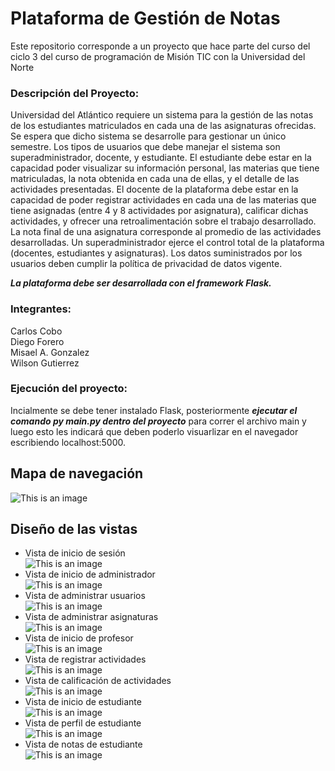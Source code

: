 # Plataforma de Gestión de Notas
Este repositorio corresponde a un proyecto que hace parte del curso del ciclo 3 del curso de programación de Misión TIC con la Universidad del Norte

### Descripción del Proyecto:

Universidad del Atlántico requiere un sistema para la gestión de las notas de los estudiantes matriculados en cada una de las asignaturas ofrecidas. Se espera que dicho sistema se desarrolle para gestionar un único semestre.
Los tipos de usuarios que debe manejar el sistema son superadministrador, docente, y estudiante.
El estudiante debe estar en la capacidad poder visualizar su información personal, las materias que tiene matriculadas, la nota obtenida en cada una de ellas, y el detalle de las actividades presentadas.
El docente de la plataforma debe estar en la capacidad de poder registrar actividades en cada una de las materias que tiene asignadas (entre 4 y 8 actividades por asignatura), calificar dichas actividades, y ofrecer una retroalimentación sobre el trabajo desarrollado.
La nota final de una asignatura corresponde al promedio de las actividades desarrolladas.
Un superadministrador ejerce el control total de la plataforma (docentes, estudiantes y asignaturas).
Los datos suministrados por los usuarios deben cumplir la política de privacidad de datos vigente.

***La plataforma debe ser desarrollada con el framework Flask.***


### Integrantes:

Carlos Cobo <br>
Diego Forero <br>
Misael A. Gonzalez <br>
Wilson Gutierrez

### Ejecución del proyecto:
Incialmente se debe tener instalado Flask, posteriormente ***ejecutar el comando py main.py dentro del proyecto*** para correr el archivo main y luego esto les indicará que deben poderlo visuarlizar en el navegador escribiendo localhost:5000.

## Mapa de navegación

![This is an image](/ImagenesReadme/MapaNavegacion.jpg)

## Diseño de las vistas

- Vista de inicio de sesión<br>
![This is an image](/ImagenesReadme/1_iniciar_sesion.jpg)
- Vista de inicio de administrador<br>
![This is an image](/ImagenesReadme/2_inicio_administrador.jpg)
- Vista de administrar usuarios<br>
![This is an image](/ImagenesReadme/3_Administrar_Usuarios.jpg)
- Vista de administrar asignaturas<br>
![This is an image](/ImagenesReadme/4_Administrar_Asignaturas.jpg)
- Vista de inicio de profesor<br>
![This is an image](/ImagenesReadme/5_Inicio_Profesor.jpg)
- Vista de registrar actividades<br>
![This is an image](/ImagenesReadme/6_registra_actividades.jpg)
- Vista de calificación de actividades<br>
![This is an image](/ImagenesReadme/7_calificacion_actividades.jpg)
- Vista de inicio de estudiante<br>
![This is an image](/ImagenesReadme/8_Inicio_Estudiante.jpg)
- Vista de perfil de estudiante<br>
![This is an image](/ImagenesReadme/9_Perfil_Estudiante.jpg)
- Vista de notas de estudiante<br>
![This is an image](/ImagenesReadme/10_Asignaturas_Estudiante.jpg)
